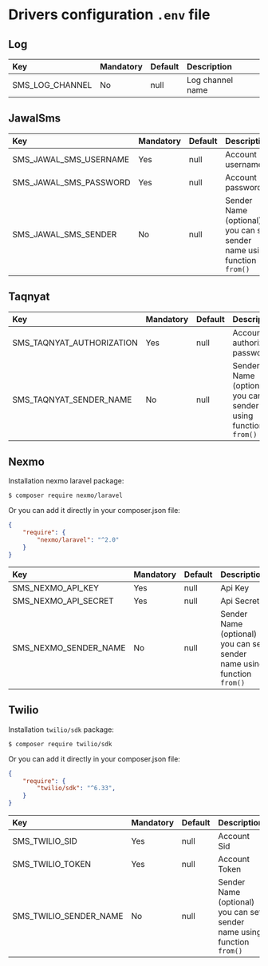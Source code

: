 # Drivers configuration ```.env``` file

## Log
|Key|Mandatory|Default|Description
|:------------------ | :---------- |  :------ | :------------- |
|SMS_LOG_CHANNEL|No|null| Log channel name

## JawalSms
|Key|Mandatory|Default|Description
|:------------------ | :---------- |  :------ | :------------- |
|SMS_JAWAL_SMS_USERNAME|Yes|null| Account username
|SMS_JAWAL_SMS_PASSWORD|Yes|null| Account password
|SMS_JAWAL_SMS_SENDER|No|null| Sender Name (optional) you can set sender name using function ```from()```


## Taqnyat
|Key|Mandatory|Default|Description
|:------------------ | :---------- |  :------ | :------------- |
|SMS_TAQNYAT_AUTHORIZATION|Yes|null| Account authorization password
|SMS_TAQNYAT_SENDER_NAME|No|null| Sender Name (optional) you can set sender name using function ```from()```

## Nexmo

Installation nexmo laravel package:

    $ composer require nexmo/laravel

Or you can add it directly in your composer.json file:
```json
{
    "require": {
        "nexmo/laravel": "^2.0"
    }
}
```

|Key|Mandatory|Default|Description
|:------------------ | :---------- |  :------ | :------------- |
|SMS_NEXMO_API_KEY|Yes|null| Api Key
|SMS_NEXMO_API_SECRET|Yes|null| Api Secret
|SMS_NEXMO_SENDER_NAME|No|null| Sender Name (optional) you can set sender name using function ```from()```

## Twilio

Installation ```twilio/sdk``` package:

    $ composer require twilio/sdk

Or you can add it directly in your composer.json file:
```json
{
    "require": {
        "twilio/sdk": "^6.33",
    }
}
```

|Key|Mandatory|Default|Description
|:------------------ | :---------- |  :------ | :------------- |
|SMS_TWILIO_SID|Yes|null| Account Sid
|SMS_TWILIO_TOKEN|Yes|null| Account Token
|SMS_TWILIO_SENDER_NAME|No|null| Sender Name (optional) you can set sender name using function ```from()```


